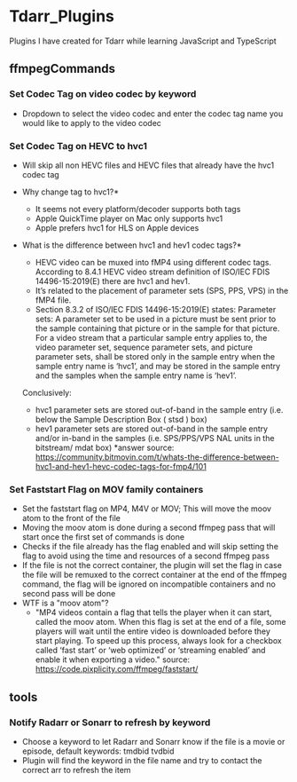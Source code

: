 # Tdarr_Plugins
Plugins I have created for Tdarr while learning JavaScript and TypeScript

## ffmpegCommands
### Set Codec Tag on video codec by keyword
  - Dropdown to select the video codec and enter the codec tag name you would like to apply to the video codec

### Set Codec Tag on HEVC to hvc1
  - Will skip all non HEVC files and HEVC files that already have the hvc1 codec tag
  - Why change tag to hvc1?*
    - It seems not every platform/decoder supports both tags
    - Apple QuickTime player on Mac only supports hvc1
    - Apple prefers hvc1 for HLS on Apple devices
  - What is the difference between hvc1 and hev1 codec tags?*
    - HEVC video can be muxed into fMP4 using different codec tags. According to 8.4.1 HEVC video stream definition 
    of ISO/IEC FDIS 14496-15:2019(E) there are hvc1 and hev1.
    - It’s related to the placement of parameter sets (SPS, PPS, VPS) in the fMP4 file.
    - Section 8.3.2 of ISO/IEC FDIS 14496-15:2019(E) states:
    Parameter sets: A parameter set to be used in a picture must be sent prior to the sample containing that picture 
    or in the sample for that picture. For a video stream that a particular sample entry applies to, the video 
    parameter set, sequence parameter sets, and picture parameter sets, shall be stored only in the sample entry when 
    the sample entry name is ‘hvc1’, and may be stored in the sample entry and the samples when the sample entry name 
    is ‘hev1’.
    
    Conclusively:
    - hvc1 parameter sets are stored out-of-band in the sample entry (i.e. below the Sample Description Box ( stsd ) box)
    - hev1 parameter sets are stored out-of-band in the sample entry and/or in-band in the samples 
    (i.e. SPS/PPS/VPS NAL units in the bitstream/ mdat box)
    *answer source: https://community.bitmovin.com/t/whats-the-difference-between-hvc1-and-hev1-hevc-codec-tags-for-fmp4/101

### Set Faststart Flag on MOV family containers
  - Set the faststart flag on MP4, M4V or MOV; This will move the moov atom to the front of the file
  - Moving the moov atom is done during a second ffmpeg pass that will start once the first set of commands is done
  - Checks if the file already has the flag enabled and will skip setting the flag to avoid using the time and 
  resources of a second ffmpeg pass
  - If the file is not the correct container, the plugin will set the flag in case the file will be remuxed to the 
  correct container at the end of the ffmpeg command, the flag will be ignored on incompatible containers and no second
  pass will be done
  - WTF is a "moov atom"?
    - "MP4 videos contain a flag that tells the player when it can start, called the moov atom. When this flag is set at the end of a file, some players will wait until the entire video is downloaded before they start playing. To speed up this process, always look for a checkbox called ‘fast start’ or ‘web optimized’ or ‘streaming enabled’ and enable it when exporting a video." 
    source: https://code.pixplicity.com/ffmpeg/faststart/

## tools
### Notify Radarr or Sonarr to refresh by keyword
  - Choose a keyword to let Radarr and Sonarr know if the file is a movie or episode, default keywords: tmdbid tvdbid
  - Plugin will find the keyword in the file name and try to contact the correct arr to refresh the item
